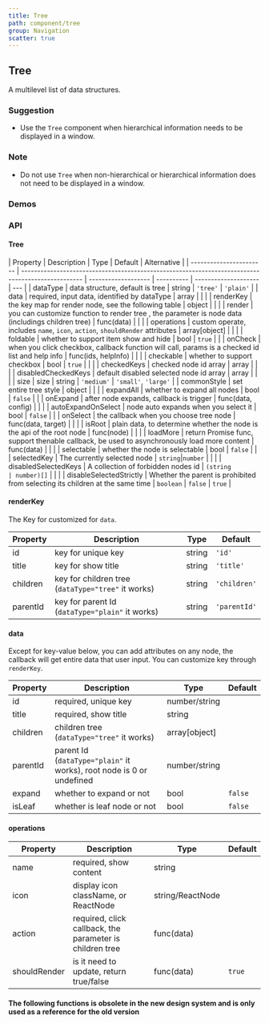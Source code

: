 ```yaml
---
title: Tree
path: component/tree
group: Navigation
scatter: true
---
```


## Tree

A multilevel list of data structures.

### Suggestion

- Use the `Tree` component when hierarchical information needs to be displayed in a window.

### Note

- Do not use `Tree` when non-hierarchical or hierarchical information does not need to be displayed in a window.

### Demos

<!-- demo-slot-1 -->
<!-- demo-slot-2 -->
<!-- demo-slot-7 -->
<!-- demo-slot-8 -->

### API

#### Tree

| Property                | Description                                                                                       | Type                | Default    | Alternative          |
| ----------------------- | ------------------------------------------------------------------------------------------------- | ------------------- | ---------- | -------------------- | --- |
| dataType                | data structure, default is tree                                                                   | string              | `'tree'`   | `'plain'`            |
| data                    | required, input data, identified by dataType                                                      | array               |            |                      |
| renderKey               | the key map for render node, see the following table                                              | object              |            |                      |
| render                  | you can customize function to render tree , the parameter is node data (includings children tree) | func(data)          |            |                      |
| operations              | custom operate, includes `name`, `icon`, `action`, `shouldRender` attributes                      | array[object]       |            |                      |
| foldable                | whether to support item show and hide                                                             | bool                | `true`     |                      |
| onCheck                 | when you click checkbox, callback function will call, params is a checked id list and help info   | func(ids, helpInfo) |            |                      |
| checkable               | whether to support checkbox                                                                       | bool                | `true`     |                      |     |
| checkedKeys             | checked node id array                                                                             | array               |            |                      |
| disabledCheckedKeys     | default disabled selected node id array                                                           | array               |            |                      |
| size                    | size                                                                                              | string              | `'medium'` | `'small'`, `'large'` |
| commonStyle             | set entire tree style                                                                             | object              |            |                      |
| expandAll               | whether to expand all nodes                                                                       | bool                | `false`    |                      |
| onExpand                | after node expands, callback is trigger                                                           | func(data, config)  |            |                      |
| autoExpandOnSelect      | node auto expands when you select it                                                              | bool                | `false`    |                      |
| onSelect                | the callback when you choose tree node                                                            | func(data, target)  |            |                      |
| isRoot                  | plain data, to determine whether the node is the api of the root node                             | func(node)          |            |                      |
| loadMore                | return Promise func, support thenable callback, be used to asynchronously load more content       | func(data)          |            |                      |
| selectable              | whether the node is selectable                                                                    | bool                | `false`    |                      |
| selectedKey             | The currently selected node                                                                       | `string`\|`number`  |            |                      |
| disabledSelectedKeys    | A collection of forbidden nodes id                                                                | `(string            | number)[]` |                      |     |
| disableSelectedStrictly | Whether the parent is prohibited from selecting its children at the same time                     | `boolean`           | `false`    | `true`               |

#### renderKey

The Key for customized for `data`.

| Property | Description                                        | Type   | Default      |
| -------- | -------------------------------------------------- | ------ | ------------ |
| id       | key for unique key                                 | string | `'id'`       |
| title    | key for show title                                 | string | `'title'`    |
| children | key for children tree (`dataType="tree"` it works) | string | `'children'` |
| parentId | key for parent Id (`dataType="plain"` it works)    | string | `'parentId'` |

#### data

Except for key-value below, you can add attributes on any node, the callback will get entire data that user input.
You can customize key through `renderKey`.

| Property | Description                                                          | Type          | Default |
| -------- | -------------------------------------------------------------------- | ------------- | ------- |
| id       | required, unique key                                                 | number/string |         |
| title    | required, show title                                                 | string        |         |
| children | children tree (`dataType="tree"` it works)                           | array[object] |         |
| parentId | parent Id (`dataType="plain"` it works), root node is 0 or undefined | number/string |         |
| expand   | whether to expand or not                                             | bool          | `false` |
| isLeaf   | whether is leaf node or not                                          | bool          | `false` |

#### operations

| Property     | Description                                              | Type             | Default |
| ------------ | -------------------------------------------------------- | ---------------- | ------- |
| name         | required, show content                                   | string           |         |
| icon         | display icon className, or ReactNode                     | string/ReactNode |         |
| action       | required, click callback, the parameter is children tree | func(data)       |         |
| shouldRender | is it need to update, return true/false                  | func(data)       | `true`  |

#### The following functions is obsolete in the new design system and is only used as a reference for the old version

<!-- demo-slot-3 -->
<!-- demo-slot-4 -->
<!-- demo-slot-5 -->
<!-- demo-slot-6 -->
